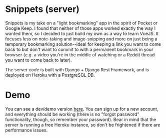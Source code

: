 # Snippets (server)

Snippets is my take on a "light bookmarking" app in the spirit of Pocket or Google Keep. I found that neither of those apps worked exactly the way I wanted them, so I decided to just build my own as a way to learn VueJS. It focuses less on note-taking and image-snipping and more on just being a temporary bookmarking solution--ideal for keeping a link you want to come back to but don't want to commit to with a permanent bookmark in your browser (e.g. a video you're in the middle of watching or a Reddit thread you want to come back to later).

The server code is built with Django + Django Rest Framework, and is deployed on Heroku with a PostgreSQL DB.

# Demo

You can see a dev/demo version [here](https://gargrave-snippets-dev.netlify.com). You can sign up for a new account, and everything should be working (there is no "forgot password" functionality, though, so remember your password). Bear in mind that the server is running a free Heroku instance, so don't be frightened if there are performance issues.
